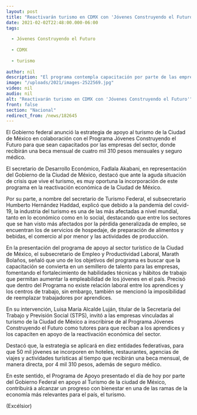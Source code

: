 ```yaml
---
layout: post
title: "Reactivarán turismo en CDMX con 'Jóvenes Construyendo el Futuro'"
date: 2021-02-02T22:48:00.000-06:00
tags:
  
  - Jóvenes Construyendo el Futuro
  
  - CDMX
  
  - turismo
  
author: nil
description: "El programa contempla capacitación por parte de las empresas del sector; los jóvenes recibirán una beca mensual de cuatro mil 310 pesos mensuales y seguro médico "
image: "/uploads/2021/images-2522569.jpg"
video: nil
audio: nil
alt: "Reactivarán turismo en CDMX con 'Jóvenes Construyendo el Futuro'"
front: false
section: "Nacional"
redirect_from: /news/182645
---
```


El Gobierno federal anunció la estrategia de apoyo al turismo de la Ciudad de México en colaboración con el Programa Jóvenes Construyendo el Futuro para que sean capacitados por las empresas del sector, donde recibirán una beca mensual de cuatro mil 310 pesos mensuales y seguro médico. 

El secretario de Desarrollo Económico, Fadlala Akabani, en representación del Gobierno de la Ciudad de México, destacó que ante la aguda situación de crisis que vive el turismo, es muy oportuna la incorporación de este programa en la reactivación económica de la Ciudad de México.  

Por su parte, a nombre del secretario de Turismo Federal, el subsecretario Humberto Hernández Haddad, explicó que debido a la pandemia del covid-19, la industria del turismo es una de las más afectadas a nivel mundial, tanto en lo económico como en lo social, destacando que entre los sectores que se han visto más afectados por la pérdida generalizada de empleo, se encuentran los de servicios de hospedaje, de preparación de alimentos y bebidas, el comercio al por menor y las actividades de producción. 

En la presentación del programa de apoyo al sector turístico de la Ciudad de México, el subsecretario de Empleo y Productividad Laboral, Marath Bolaños, señaló que uno de los objetivos del programa es buscar que la capacitación se convierta en un semillero de talento para las empresas, fomentando el fortalecimiento de habilidades técnicas y hábitos de trabajo que permitan aumentar la empleabilidad de los jóvenes en el país. Precisó que dentro del Programa no existe relación laboral entre los aprendices y los centros de trabajo, sin embargo, también se mencionó la imposibilidad de reemplazar trabajadores por aprendices.

En su intervención, Luisa María Alcalde Luján, titular de la Secretaría del Trabajo y Previsión Social (STPS), invitó a las empresas vinculadas al turismo de la Ciudad de México a inscribirse de al Programa  Jóvenes Construyendo el Futuro como tutores para que reciban a los aprendices y los capaciten en apoyo de la reactivación económica del sector.

Destacó que, la estrategia se aplicará en diez entidades federativas, para que 50 mil jóvenes se incorporen en hoteles, restaurantes, agencias de viajes y actividades turísticas al tiempo que recibirán una beca mensual, de manera directa, por 4 mil 310 pesos, además de seguro médico. 

En este sentido, el Programa de Apoyo presentado el día de hoy por parte del Gobierno Federal en apoyo al Turismo de la ciudad de México, contribuirá a alcanzar un progreso con bienestar en una de las ramas de la economía más relevantes para el país, el turismo.  

(Excélsior)